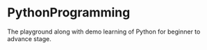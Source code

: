 # PythonProgramming

The playground along with demo learning of Python for beginner to advance stage.
